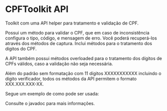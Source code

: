 # CPFToolkit API

Toolkit com uma API helper para tratamento e validação de CPF.

Possui um método para validar o CPF, que em caso de inconsistência configura o tipo, 
código, e mensagem de erro. Você poderá recuperá-los através dos métodos de captura. 
Inclui métodos para o tratamento dos dígitos do CPF.

A API também possui métodos overloaded para o tratamento dos dígitos de CPFs válidos, caso 
a validação não seja necessária.

Além do padrão sem formatação com 11 dígitos XXXXXXXXXXX incluindo o dígito verificador, 
todos os métodos da API permitem o formato XXX.XXX.XXX-XX.

Segue um exemplo de como pode ser usada:

Consulte o javadoc para mais informações.

